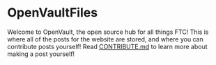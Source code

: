 # OpenVaultFiles

Welcome to OpenVault, the open source hub for all things FTC! This is where all of the posts for the website are stored, and where you can contribute posts yourself! Read [CONTRIBUTE.md](https://github.com/AlpineRobotics25710/OpenVaultFiles/blob/main/CONTRIBUTE.md) to learn more about making a post yourself!
